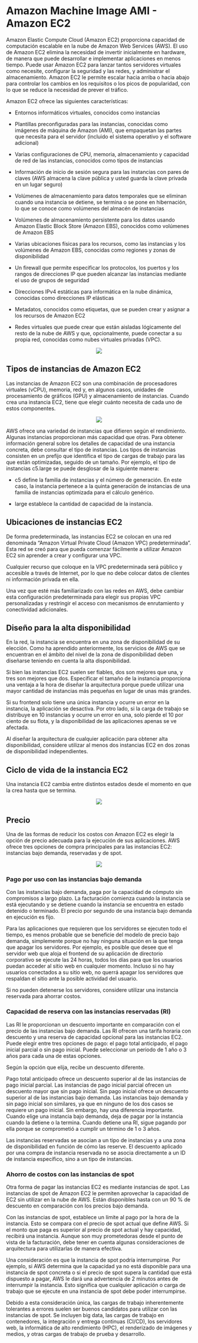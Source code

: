 # Amazon Machine Image AMI - Amazon EC2
Amazon Elastic Compute Cloud (Amazon EC2) proporciona capacidad de computación escalable en la nube de Amazon Web Services (AWS). El uso de Amazon EC2 elimina la necesidad de invertir inicialmente en hardware, de manera que puede desarrollar e implementar aplicaciones en menos tiempo. Puede usar Amazon EC2 para lanzar tantos servidores virtuales como necesite, configurar la seguridad y las redes, y administrar el almacenamiento. Amazon EC2 le permite escalar hacia arriba o hacia abajo para controlar los cambios en los requisitos o los picos de popularidad, con lo que se reduce la necesidad de prever el tráfico.

Amazon EC2 ofrece las siguientes características:

- Entornos informáticos virtuales, conocidos como instancias

- Plantillas preconfiguradas para las instancias, conocidas como imágenes de máquina de Amazon (AMI), que empaquetan las partes que necesita para el servidor (incluido el sistema operativo y el software adicional)

- Varias configuraciones de CPU, memoria, almacenamiento y capacidad de red de las instancias, conocidos como tipos de instancias

- Información de inicio de sesión segura para las instancias con pares de claves (AWS almacena la clave pública y usted guarda la clave privada en un lugar seguro)

- Volúmenes de almacenamiento para datos temporales que se eliminan cuando una instancia se detiene, se termina o se pone en hibernación, lo que se conoce como volúmenes del almacén de instancias

- Volúmenes de almacenamiento persistente para los datos usando Amazon Elastic Block Store (Amazon EBS), conocidos como volúmenes de Amazon EBS

- Varias ubicaciones físicas para los recursos, como las instancias y los volúmenes de Amazon EBS, conocidas como regiones y zonas de disponibilidad

- Un firewall que permite especificar los protocolos, los puertos y los rangos de direcciones IP que pueden alcanzar las instancias mediante el uso de grupos de seguridad

- Direcciones IPv4 estáticas para informática en la nube dinámica, conocidas como direcciones IP elásticas

- Metadatos, conocidos como etiquetas, que se pueden crear y asignar a los recursos de Amazon EC2

- Redes virtuales que puede crear que están aisladas lógicamente del resto de la nube de AWS y que, opcionalmente, puede conectar a su propia red, conocidas como nubes virtuales privadas (VPC).

<p align="center">
  <img src="https://github.com/dimasx010/knowledge/assets/105082657/405e227c-fa26-4ac0-a01f-bc0eabf4625e">
</p>

## Tipos de instancias de Amazon EC2

Las instancias de Amazon EC2 son una combinación de procesadores virtuales (vCPU), memoria, red y, en algunos casos, unidades de procesamiento de gráficos (GPU) y almacenamiento de instancias. Cuando crea una instancia EC2, tiene que elegir cuánto necesita de cada uno de estos componentes.

<p align="center">
  <img src="https://github.com/dimasx010/knowledge/assets/105082657/90f014e1-0041-4d70-a711-c88d409aca1d">
</p>

AWS ofrece una variedad de instancias que difieren según el rendimiento. Algunas instancias proporcionan más capacidad que otras. Para obtener información general sobre los detalles de capacidad de una instancia concreta, debe consultar el tipo de instancias. Los tipos de instancias consisten en un prefijo que identifica el tipo de cargas de trabajo para las que están optimizadas, seguido de un tamaño. Por ejemplo, el tipo de instancias c5.large se puede desglosar de la siguiente manera:

- c5 define la familia de instancias y el número de generación. En este caso, la instancia pertenece a la quinta generación de instancias de una familia de instancias optimizada para el cálculo genérico.

- large establece la cantidad de capacidad de la instancia.

## Ubicaciones de instancias EC2

De forma predeterminada, las instancias EC2 se colocan en una red denominada “Amazon Virtual Private Cloud (Amazon VPC) predeterminada”. Esta red se creó para que pueda comenzar fácilmente a utilizar Amazon EC2 sin aprender a crear y configurar una VPC.

Cualquier recurso que coloque en la VPC predeterminada será público y accesible a través de Internet, por lo que no debe colocar datos de clientes ni información privada en ella.

Una vez que esté más familiarizado con las redes en AWS, debe cambiar esta configuración predeterminada para elegir sus propias VPC personalizadas y restringir el acceso con mecanismos de enrutamiento y conectividad adicionales.

## Diseño para la alta disponibilidad

En la red, la instancia se encuentra en una zona de disponibilidad de su elección. Como ha aprendido anteriormente, los servicios de AWS que se encuentran en el ámbito del nivel de la zona de disponibilidad deben diseñarse teniendo en cuenta la alta disponibilidad.

Si bien las instancias EC2 suelen ser fiables, dos son mejores que una, y tres son mejores que dos. Especificar el tamaño de la instancia proporciona una ventaja a la hora de diseñar la arquitectura porque puede utilizar una mayor cantidad de instancias más pequeñas en lugar de unas más grandes.

Si su frontend solo tiene una única instancia y ocurre un error en la instancia, la aplicación se desactiva. Por otro lado, si la carga de trabajo se distribuye en 10 instancias y ocurre un error en una, solo pierde el 10 por ciento de su flota, y la disponibilidad de las aplicaciones apenas se ve afectada.

Al diseñar la arquitectura de cualquier aplicación para obtener alta disponibilidad, considere utilizar al menos dos instancias EC2 en dos zonas de disponibilidad independientes.

## Ciclo de vida de la instancia EC2

Una instancia EC2 cambia entre distintos estados desde el momento en que la crea hasta que se termina.

<p align="center">
  <img src="https://github.com/dimasx010/knowledge/assets/105082657/4cba3a38-f3b5-4e38-93be-d288d776c614">
</p>

## Precio

Una de las formas de reducir los costos con Amazon EC2 es elegir la opción de precio adecuada para la ejecución de sus aplicaciones. AWS ofrece tres opciones de compra principales para las instancias EC2: instancias bajo demanda, reservadas y de spot.

<p align="center">
  <img src="https://github.com/dimasx010/knowledge/assets/105082657/f6afe37c-abd4-4ce1-9047-e761dada3616">
</p>

### Pago por uso con las instancias bajo demanda

Con las instancias bajo demanda, paga por la capacidad de cómputo sin compromisos a largo plazo. La facturación comienza cuando la instancia se está ejecutando y se detiene cuando la instancia se encuentra en estado detenido o terminado. El precio por segundo de una instancia bajo demanda en ejecución es fijo.

Para las aplicaciones que requieren que los servidores se ejecuten todo el tiempo, es menos probable que se beneficie del modelo de precio bajo demanda, simplemente porque no hay ninguna situación en la que tenga que apagar los servidores. Por ejemplo, es posible que desee que el servidor web que aloja el frontend de su aplicación de directorio corporativo se ejecute las 24 horas, todos los días para que los usuarios puedan acceder al sitio web en cualquier momento. Incluso si no hay usuarios conectados a su sitio web, no querrá apagar los servidores que respaldan el sitio ante la posible actividad del usuario.

Si no pueden detenerse los servidores, considere utilizar una instancia reservada para ahorrar costos.

### Capacidad de reserva con las instancias reservadas (RI)

Las RI le proporcionan un descuento importante en comparación con el precio de las instancias bajo demanda. Las RI ofrecen una tarifa horaria con descuento y una reserva de capacidad opcional para las instancias EC2. Puede elegir entre tres opciones de pago: el pago total anticipado, el pago inicial parcial o sin pago inicial. Puede seleccionar un periodo de 1 año o 3 años para cada una de estas opciones.

Según la opción que elija, recibe un descuento diferente.

Pago total anticipado ofrece un descuento superior al de las instancias de pago inicial parcial.
Las instancias de pago inicial parcial ofrecen un descuento mayor que sin pago inicial.
Sin pago inicial  ofrece un descuento superior al de las instancias bajo demanda.
Las instancias bajo demanda y sin pago inicial son similares, ya que en ninguno de los dos casos se requiere un pago inicial. Sin embargo, hay una diferencia importante. Cuando elige una instancia bajo demanda, deja de pagar por la instancia cuando la detiene o la termina. Cuando detiene una RI, sigue pagando por ella porque se comprometió a cumplir un término de 1 o 3 años.

Las instancias reservadas se asocian a un tipo de instancias y a una zona de disponibilidad en función de cómo las reserve. El descuento aplicado por una compra de instancia reservada no se asocia directamente a un ID de instancia específico, sino a un tipo de instancias.

### Ahorro de costos con las instancias de spot

Otra forma de pagar las instancias EC2 es mediante instancias de spot. Las instancias de spot de Amazon EC2 le permiten aprovechar la capacidad de EC2 sin utilizar en la nube de AWS. Están disponibles hasta con un 90 % de descuento en comparación con los precios bajo demanda.

Con las instancias de spot, establece un límite al pago por la hora de la instancia. Esto se compara con el precio de spot actual que define AWS. Si el monto que paga es superior al precio de spot actual y hay capacidad, recibirá una instancia. Aunque son muy prometedoras desde el punto de vista de la facturación, debe tener en cuenta algunas consideraciones de arquitectura para utilizarlas de manera efectiva.

Una consideración es que la instancia de spot podría interrumpirse. Por ejemplo, si AWS determina que la capacidad ya no está disponible para una instancia de spot concreta o si el precio de spot supera la cantidad que está dispuesto a pagar, AWS le dará una advertencia de 2 minutos antes de interrumpir la instancia. Esto significa que cualquier aplicación o carga de trabajo que se ejecute en una instancia de spot debe poder interrumpirse.

Debido a esta consideración única, las cargas de trabajo inherentemente tolerantes a errores suelen ser buenos candidatos para utilizar con las instancias de spot. Se incluyen big data, las cargas de trabajo en contenedores, la integración y entrega continuas (CI/CD), los servidores web, la informática de alto rendimiento (HPC), el renderizado de imágenes y medios, y otras cargas de trabajo de prueba y desarrollo.